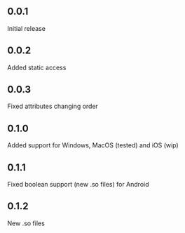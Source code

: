 ## 0.0.1
Initial release

## 0.0.2
Added static access

## 0.0.3
Fixed attributes changing order

## 0.1.0
Added support for Windows, MacOS (tested) and iOS (wip)

## 0.1.1
Fixed boolean support (new .so files) for Android

## 0.1.2
New .so files
